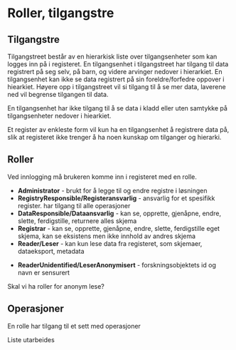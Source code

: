 # Roller, tilgangstre

## Tilgangstre

Tilgangstreet  består av en hierarkisk liste over tilgangsenheter som kan logges inn på i registeret. En tilgangsenhet i tilgangstreet har tilgang til data registrert på seg selv, på barn, og videre arvinger nedover i hierarkiet. En tilgangsenhet kan ikke se data registrert på sin foreldre/forfedre oppover i hiearkiet. Høyere opp i tilgangstreet vil si tilgang til å se mer data, laverene ned vil begrense tilgangen til data.

En tilgangsenhet har ikke tilgang til å se data i kladd eller uten samtykke på tilgangsenheter nedover i hiearkiet.

Et register av enkleste form vil kun ha en tilgangsenhet å registrere data på, slik at registeret ikke trenger å ha noen kunskap om tilganger og hierarki.

## Roller

Ved innlogging må brukeren komme inn i registeret med en rolle.

* **Administrator** - brukt for å legge til og endre registre i løsningen
* **RegistryResponsible/Registeransvarlig** - ansvarlig for et spesifikk register. har tilgang til alle operasjoner
* **DataResponsible/Dataansvarlig** - kan se, opprette, gjenåpne, endre, slette, ferdigstille, returnere alles skjema
* **Registrar** - kan se, opprette, gjenåpne, endre, slette, ferdigstille eget skjema, kan se eksistens men ikke innhold av andres skjema
* **Reader/Leser** - kan kun lese data fra registeret, som skjemaer, dataeksport, metadata
+ **ReaderUnidentified/LeserAnonymisert** - forskningsobjektets id og navn er sensurert

Skal vi ha roller for anonym lese?

## Operasjoner

En rolle har tilgang til et sett med operasjoner

Liste utarbeides
